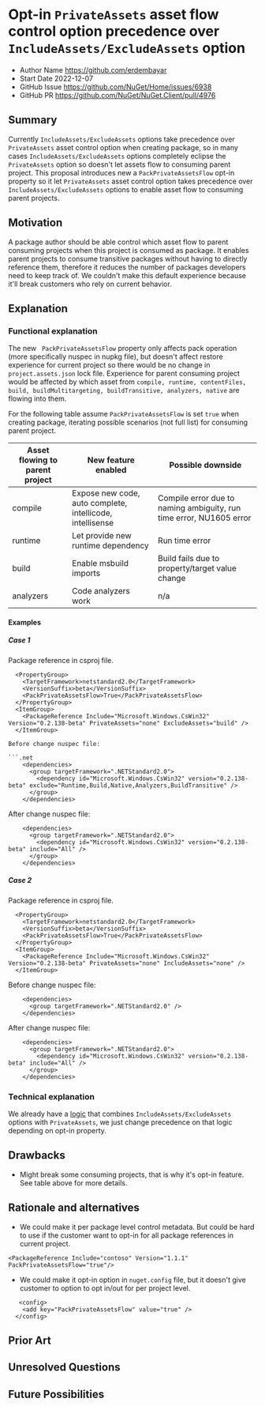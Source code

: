 # Opt-in `PrivateAssets` asset flow control option precedence over `IncludeAssets/ExcludeAssets` option

- Author Name <https://github.com/erdembayar>
- Start Date 2022-12-07
- GitHub Issue <https://github.com/NuGet/Home/issues/6938>
- GitHub PR <https://github.com/NuGet/NuGet.Client/pull/4976>

## Summary

<!-- One-paragraph description of the proposal. -->
Currently `IncludeAssets/ExcludeAssets` options take precedence over `PrivateAssets` asset control option when creating package, so in many cases `IncludeAssets/ExcludeAssets` options completely eclipse the `PrivateAssets` option so doesn't let assets flow to consuming parent project. This proposal introduces new a `PackPrivateAssetsFlow` opt-in property so it let `PrivateAssets` asset control option takes precedence over `IncludeAssets/ExcludeAssets` options to enable asset flow to consuming parent projects.

## Motivation

<!-- Why are we doing this? What pain points does this solve? What is the expected outcome? -->
A package author should be able control which asset flow to parent consuming projects when this project is consumed as package. It enables parent projects to consume transitive packages without having to directly reference them, therefore it reduces the number of packages developers need to keep track of.
We couldn't make this default experience because it'll break customers who rely on current behavior.

## Explanation

### Functional explanation

<!-- Explain the proposal as if it were already implemented and you're teaching it to another person. -->
<!-- Introduce new concepts, functional designs with real life examples, and low-fidelity mockups or  pseudocode to show how this proposal would look. -->
The new ` PackPrivateAssetsFlow` property only affects pack operation (more specifically nuspec in nupkg file), but doesn't affect restore experience for current project so there would be no change in `project.assets.json` lock file.
Experience for parent consuming project would be affected by which asset from `compile, runtime, contentFiles, build, buildMultitargeting, buildTransitive, analyzers, native` are flowing into them.

For the following table assume `PackPrivateAssetsFlow` is set `true` when creating package, iterating possible scenarios (not full list) for consuming parent project.

| Asset flowing to parent project | New feature enabled | Possible downside |
|-----------------------|--------------|-----------------|
| compile | Expose new code, auto complete, intellicode, intellisense | Compile error due to naming ambiguity, run time error, NU1605 error |
| runtime | Let provide new runtime dependency | Run time error |
| build | Enable msbuild imports | Build fails due to property/target value change |
| analyzers | Code analyzers work | n/a |

#### Examples

##### Case 1

Package reference in csproj file.

```.net
  <PropertyGroup>
    <TargetFramework>netstandard2.0</TargetFramework>
    <VersionSuffix>beta</VersionSuffix>
    <PackPrivateAssetsFlow>True</PackPrivateAssetsFlow>
  </PropertyGroup>
  <ItemGroup>
    <PackageReference Include="Microsoft.Windows.CsWin32" Version="0.2.138-beta" PrivateAssets="none" ExcludeAssets="build" />
  </ItemGroup>

Before change nuspec file:

```.net
    <dependencies>
      <group targetFramework=".NETStandard2.0">
        <dependency id="Microsoft.Windows.CsWin32" version="0.2.138-beta" exclude="Runtime,Build,Native,Analyzers,BuildTransitive" />
      </group>
    </dependencies>
```

After change nuspec file:

```.net
    <dependencies>
      <group targetFramework=".NETStandard2.0">
        <dependency id="Microsoft.Windows.CsWin32" version="0.2.138-beta" include="All" />
      </group>
    </dependencies>
```

##### Case 2

Package reference in csproj file.

```.net
  <PropertyGroup>
    <TargetFramework>netstandard2.0</TargetFramework>
    <VersionSuffix>beta</VersionSuffix>
    <PackPrivateAssetsFlow>True</PackPrivateAssetsFlow>
  </PropertyGroup>
  <ItemGroup>
    <PackageReference Include="Microsoft.Windows.CsWin32" Version="0.2.138-beta" PrivateAssets="none" IncludeAssets="none" />    
  </ItemGroup>
```

Before change nuspec file:

```.net
    <dependencies>
      <group targetFramework=".NETStandard2.0" />
    </dependencies>
```

After change nuspec file:

```.net
    <dependencies>
      <group targetFramework=".NETStandard2.0">
        <dependency id="Microsoft.Windows.CsWin32" version="0.2.138-beta" include="All" />
      </group>
    </dependencies>
```

### Technical explanation

We already have a [logic](hhttps://github.com/NuGet/NuGet.Client/blob/380415d812681ebf1c8aa0bc21533d4710514fc3/src/NuGet.Core/NuGet.Commands/CommandRunners/PackCommandRunner.cs#L577-L582) that combines `IncludeAssets/ExcludeAssets` options with `PrivateAssets`, we just change precedence on that logic depending on opt-in property.

## Drawbacks

<!-- Why should we not do this? -->
- Might break some consuming projects, that is why it's opt-in feature. See table above for more details.

## Rationale and alternatives

<!-- Why is this the best design compared to other designs? -->
<!-- What other designs have been considered and why weren't they chosen? -->
<!-- What is the impact of not doing this? -->
- We could make it per package level control metadata. But could be hard to use if the customer want to opt-in for all package references in current project.

`<PackageReference Include="contoso" Version="1.1.1" PackPrivateAssetsFlow="true"/>`

- We could make it opt-in option in `nuget.config` file, but it doesn't give customer to option to opt in/out for per project level.

```.net
   <config>
    <add key="PackPrivateAssetsFlow" value="true" />
  </config>
```

## Prior Art

<!-- What prior art, both good and bad are related to this proposal? -->
<!-- Do other features exist in other ecosystems and what experience have their community had? -->
<!-- What lessons from other communities can we learn from? -->
<!-- Are there any resources that are relevant to this proposal? -->

## Unresolved Questions

<!-- What parts of the proposal do you expect to resolve before this gets accepted? -->
<!-- What parts of the proposal need to be resolved before the proposal is stabilized? -->
<!-- What related issues would you consider out of scope for this proposal but can be addressed in the future? -->

## Future Possibilities

<!-- What future possibilities can you think of that this proposal would help with? -->
